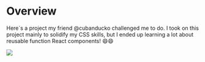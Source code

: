 # Overview
Here´s a project my friend @cubanducko challenged me to do.
I took on this project mainly to solidify my CSS skills, but I ended up learning a lot about reusable function React components! 😄😄

![](https://github.com/MSiestoGarabana/airbnb-landing-page-clone/blob/main/AIRBNBGIFLQ.gif)
